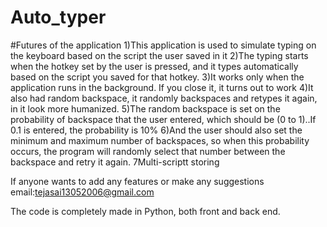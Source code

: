 # Auto_typer




#Futures of the application
1)This application is used to simulate typing on the keyboard based on the script the user saved in it
2)The typing starts when the hotkey set by the user is pressed, and it types automatically based on the script you saved for that hotkey.
3)It works only when the application runs in the background. If you close it, it turns out to  work
4)It also had random backspace, it randomly backspaces and retypes it again, in it look more humanized.
5)The random backspace is set on the probability of backspace that the user entered, which should be (0 to 1)..If 0.1 is entered, the probability is 10%
6)And the user should also set the minimum and maximum number of backspaces, so when this probability occurs, the program will randomly select that number between the backspace and retry it again.
7Multi-scriptt storing




If anyone wants to add any features or make any suggestions 
email:tejasai13052006@gmail.com


The code is completely made in Python, both front and back end.
